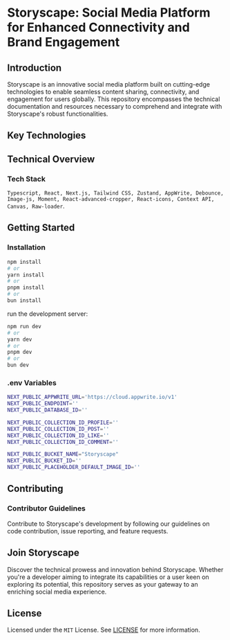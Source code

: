# Storyscape: Social Media Platform for Enhanced Connectivity and Brand Engagement

## Introduction

Storyscape is an innovative social media platform built on cutting-edge technologies to enable seamless content sharing, connectivity, and engagement for users globally. This repository encompasses the technical documentation and resources necessary to comprehend and integrate with Storyscape's robust functionalities.

## Key Technologies

## Technical Overview

### Tech Stack

`Typescript, React, Next.js, Tailwind CSS, Zustand, AppWrite, Debounce, Image-js, Moment, React-advanced-cropper, React-icons, Context API, Canvas, Raw-loader`.

## Getting Started

### Installation

```bash
npm install
# or
yarn install
# or
pnpm install
# or
bun install
```

run the development server:

```bash
npm run dev
# or
yarn dev
# or
pnpm dev
# or
bun dev
```

### .env Variables

```bash
NEXT_PUBLIC_APPWRITE_URL='https://cloud.appwrite.io/v1'
NEXT_PUBLIC_ENDPOINT=''
NEXT_PUBLIC_DATABASE_ID=''

NEXT_PUBLIC_COLLECTION_ID_PROFILE=''
NEXT_PUBLIC_COLLECTION_ID_POST=''
NEXT_PUBLIC_COLLECTION_ID_LIKE=''
NEXT_PUBLIC_COLLECTION_ID_COMMENT=''

NEXT_PUBLIC_BUCKET_NAME="Storyscape"
NEXT_PUBLIC_BUCKET_ID=''
NEXT_PUBLIC_PLACEHOLDER_DEFAULT_IMAGE_ID=''
```

## Contributing

### Contributor Guidelines

Contribute to Storyscape's development by following our guidelines on code contribution, issue reporting, and feature requests.

## Join Storyscape

Discover the technical prowess and innovation behind Storyscape. Whether you're a developer aiming to integrate its capabilities or a user keen on exploring its potential, this repository serves as your gateway to an enriching social media experience.

## License

Licensed under the `MIT` License. See [LICENSE](https://github.com/storyscape/storyscape/blob/main/LICENSE) for more information.
